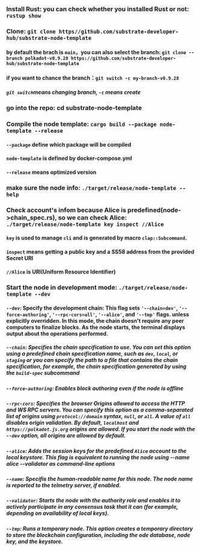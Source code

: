 ### Install Rust: you can check whether you installed Rust or not: `rustup show`

### Clone: `git clone https//github.com/substrate-developer-hub/substrate-node-template`
#### by default the brach is `main`，you can also select the branch: `git clone --branch polkadot-v0.9.28 https://github.com/substrate-developer-hub/substrate-node-template`
#### if you want to chance the branch：`git switch -c my-branch-v0.9.28`
##### `git switch`means changing branch, `-c` means create

### go into the repo: cd substrate-node-template

### Compile the node template: `cargo build --package node-template --release`
#### `--package` define which package will be compiled
#### `node-template` is defined by docker-compose.yml
#### `--release` means optimized version

### make sure the node info: `./target/release/node-template --help`

### Check account's infom because Alice is predefined(node->chain_spec.rs), so we can check Alice: `./target/release/node-template key inspect //Alice`
#### `key` is used to manage `cli` and is generated by macro `clap::Subcommand`. 
#### `inspect` means getting a public key and a SS58 address from the provided Secret URI
#### `//Alice` is URI(Uniform Resource Identifier)

### Start the node in development mode: `./target/release/node-template --dev`
#### `--dev`: Specify the development chain: This flag sets `'--chain=dev'`, `'--force-authoring'`, `'--rpc-cors=all'`, `'--alice'`, and `'--tmp'` flags. unless explicitly overridden. In this mode, the chain doesn't require any peer computers to finalize blocks. As the node starts, the terminal displays output about the operations performed.
##### `--chain`: Specifies the chain specification to use. You can set this option using a predefined chain specification name, such as `dev`, `local`, or `staging` or you can specify the path to a file that contains the chain specification, for example, the chain specification generated by using the `build-spec` subcommand 
##### `--force-authoring`: Enables block authoring even if the node is offline
##### `--rpc-cors`: Specifies the browser Origins allowed to access the HTTP and WS RPC servers. You can specify this option as a comma-separated list of origins using `protocol://domain` syntax, `null`, or `all`. A value of `all` disables origin validation. By default, `localhost` and `https://polkadot.js.org` origins are allowed. If you start the node with the `--dev` option, all origins are allowed by default.
##### `--alice`: Adds the session keys for the predefined `Alice` account to the local keystore. This flag is equivalent to running the node using --name alice --validator as command-line options
##### `--name`: Specifis the human-readable name for this node. The node name is reported to the telmetry server, if enabled.
##### `--validator`: Starts the node with the authority role and enables it to actively participate in any consensus task that it can (for example, depending on availability of local keys).
##### `--tmp`: Runs a temporary node. This option creates a temporary directory to store the blockchain configuration, including the ode database, node key, and the keystore.
